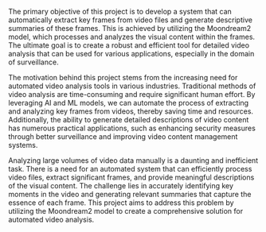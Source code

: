 The primary objective of this project is to develop a system that can automatically extract key frames from video files and generate descriptive summaries of these frames. 
This is achieved by utilizing the Moondream2 model, which processes and analyzes the visual content within the frames. 
The ultimate goal is to create a robust and efficient tool for detailed video analysis that can be used for various applications, especially in the domain of surveillance.

The motivation behind this project stems from the increasing need for automated video analysis tools in various industries. 
Traditional methods of video analysis are time-consuming and require significant human effort. 
By leveraging AI and ML models, we can automate the process of extracting and analyzing key frames from videos, thereby saving time and resources. 
Additionally, the ability to generate detailed descriptions of video content has numerous practical applications, such as enhancing security measures through better surveillance and improving video content management systems.

Analyzing large volumes of video data manually is a daunting and inefficient task. There is a need for an automated system that can efficiently process video files, extract significant frames, and provide meaningful descriptions of the visual content. 
The challenge lies in accurately identifying key moments in the video and generating relevant summaries that capture the essence of each frame. 
This project aims to address this problem by utilizing the Moondream2 model to create a comprehensive solution for automated video analysis.
